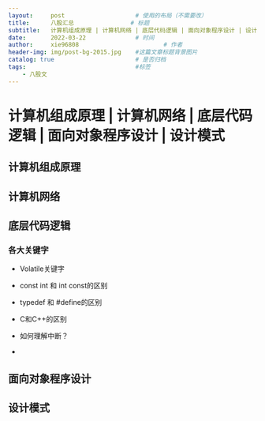 ```yaml
---
layout:     post   				    # 使用的布局（不需要改）
title:      八股汇总 				# 标题 
subtitle:   计算机组成原理 | 计算机网络 | 底层代码逻辑 | 面向对象程序设计 | 设计模式 #副标题
date:       2022-03-22 				# 时间
author:     xie96808 						# 作者
header-img: img/post-bg-2015.jpg 	#这篇文章标题背景图片
catalog: true 						# 是否归档
tags:								#标签
    - 八股文
---
```


# 计算机组成原理 | 计算机网络 | 底层代码逻辑 | 面向对象程序设计 | 设计模式

## 计算机组成原理

## 计算机网络

## 底层代码逻辑

### 各大关键字

* Volatile关键字


* const int 和 int const的区别


* typedef 和 #define的区别

* C和C++的区别

* 如何理解中断？

*

## 面向对象程序设计

## 设计模式
